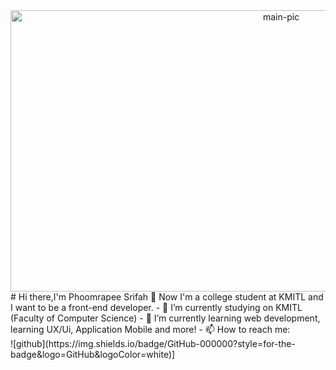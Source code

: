 <div align="center" style="justify-content: space-between;">
  <img src="https://scontent.fbkk12-4.fna.fbcdn.net/v/t39.30808-6/p960x960/272919761_4833903906699402_1889016058049590622_n.jpg?_nc_cat=110&ccb=1-5&_nc_sid=730e14&_nc_eui2=AeGPukk4BE_Cs_wsgrVtgZpId3dfkM2BDQV3d1-QzYENBaIIiPWyk9cZKq4FQtPmE11abPQpoQNp7_xzoztle76g&_nc_ohc=WWsGCFEaehQAX8t7bOK&_nc_zt=23&_nc_ht=scontent.fbkk12-4.fna&oh=00_AT8Yn4WpCFFAm6Q6nDxKjG-rOVPZWOVYsANfuAXWULD7KQ&oe=61FE7966" width="850" height="450" alt="main-pic">
</div>
# Hi there,I'm Phoomrapee Srifah 👋
Now I'm a college student at KMITL and I want to be a front-end developer.
- 🔭 I’m currently studying on KMITL (Faculty of Computer Science)
- 🌱 I’m currently learning web development, learning UX/Ui, Application Mobile and more!
- 📫 How to reach me: 
</br>
![github](https://img.shields.io/badge/GitHub-000000?style=for-the-badge&logo=GitHub&logoColor=white)]


